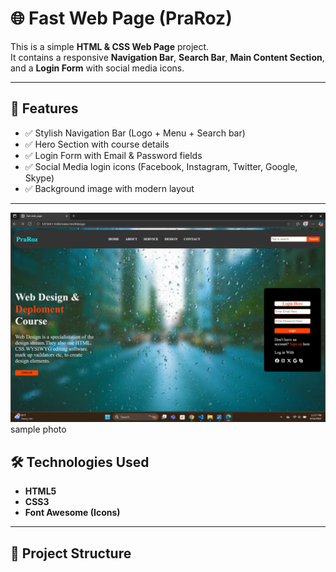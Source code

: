 # 🌐 Fast Web Page (PraRoz)

This is a simple **HTML & CSS Web Page** project.  
It contains a responsive **Navigation Bar**, **Search Bar**, **Main Content Section**, and a **Login Form** with social media icons.

---



## 🚀 Features
- ✅ Stylish Navigation Bar (Logo + Menu + Search bar)  
- ✅ Hero Section with course details  
- ✅ Login Form with Email & Password fields  
- ✅ Social Media login icons (Facebook, Instagram, Twitter, Google, Skype)  
- ✅ Background image with modern layout  

---

![demo](https://github.com/uttamdev709/Demo-project/blob/main/ss/Screenshot%202025-09-16%20125748.png)
sample photo

## 🛠️ Technologies Used
- **HTML5**
- **CSS3**
- **Font Awesome (Icons)**

---

## 📂 Project Structure
